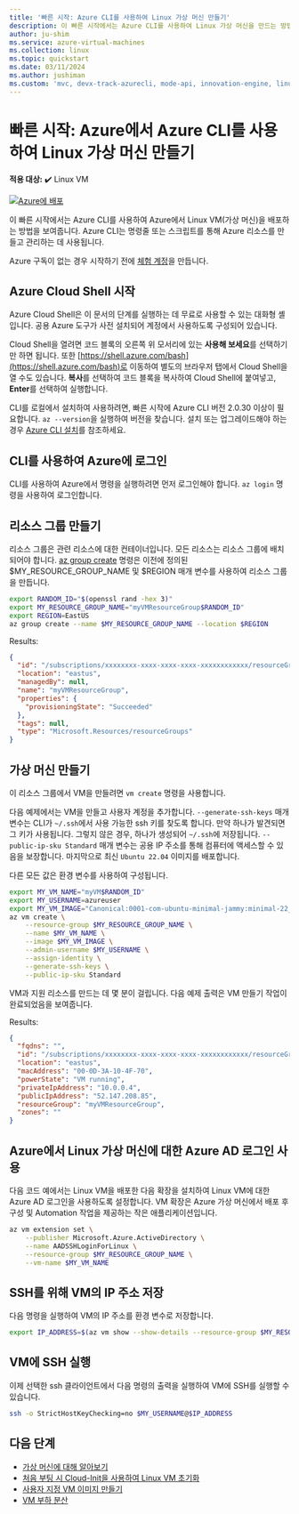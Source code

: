 ```yaml
---
title: '빠른 시작: Azure CLI를 사용하여 Linux 가상 머신 만들기'
description: 이 빠른 시작에서는 Azure CLI를 사용하여 Linux 가상 머신을 만드는 방법을 배웁니다.
author: ju-shim
ms.service: azure-virtual-machines
ms.collection: linux
ms.topic: quickstart
ms.date: 03/11/2024
ms.author: jushiman
ms.custom: 'mvc, devx-track-azurecli, mode-api, innovation-engine, linux-related-content'
---
```


# 빠른 시작: Azure에서 Azure CLI를 사용하여 Linux 가상 머신 만들기

**적용 대상:** :heavy_check_mark: Linux VM

[![Azure에 배포](https://aka.ms/deploytoazurebutton)](https://go.microsoft.com/fwlink/?linkid=2285977)

이 빠른 시작에서는 Azure CLI를 사용하여 Azure에서 Linux VM(가상 머신)을 배포하는 방법을 보여줍니다. Azure CLI는 명령줄 또는 스크립트를 통해 Azure 리소스를 만들고 관리하는 데 사용됩니다.

Azure 구독이 없는 경우 시작하기 전에 [체험 계정](https://azure.microsoft.com/free/?WT.mc_id=A261C142F)을 만듭니다.

## Azure Cloud Shell 시작

Azure Cloud Shell은 이 문서의 단계를 실행하는 데 무료로 사용할 수 있는 대화형 셸입니다. 공용 Azure 도구가 사전 설치되어 계정에서 사용하도록 구성되어 있습니다. 

Cloud Shell을 열려면 코드 블록의 오른쪽 위 모서리에 있는 **사용해 보세요**를 선택하기만 하면 됩니다. 또한 [https://shell.azure.com/bash](https://shell.azure.com/bash)로 이동하여 별도의 브라우저 탭에서 Cloud Shell을 열 수도 있습니다. **복사**를 선택하여 코드 블록을 복사하여 Cloud Shell에 붙여넣고, **Enter**를 선택하여 실행합니다.

CLI를 로컬에서 설치하여 사용하려면, 빠른 시작에 Azure CLI 버전 2.0.30 이상이 필요합니다. `az --version`을 실행하여 버전을 찾습니다. 설치 또는 업그레이드해야 하는 경우 [Azure CLI 설치]( /cli/azure/install-azure-cli)를 참조하세요.

## CLI를 사용하여 Azure에 로그인

CLI를 사용하여 Azure에서 명령을 실행하려면 먼저 로그인해야 합니다. `az login` 명령을 사용하여 로그인합니다.

## 리소스 그룹 만들기

리소스 그룹은 관련 리소스에 대한 컨테이너입니다. 모든 리소스는 리소스 그룹에 배치되어야 합니다. [az group create](/cli/azure/group) 명령은 이전에 정의된 $MY_RESOURCE_GROUP_NAME 및 $REGION 매개 변수를 사용하여 리소스 그룹을 만듭니다.

```bash
export RANDOM_ID="$(openssl rand -hex 3)"
export MY_RESOURCE_GROUP_NAME="myVMResourceGroup$RANDOM_ID"
export REGION=EastUS
az group create --name $MY_RESOURCE_GROUP_NAME --location $REGION
```

Results:

<!-- expected_similarity=0.3 -->
```json
{
  "id": "/subscriptions/xxxxxxxx-xxxx-xxxx-xxxx-xxxxxxxxxxxx/resourceGroups/myVMResourceGroup",
  "location": "eastus",
  "managedBy": null,
  "name": "myVMResourceGroup",
  "properties": {
    "provisioningState": "Succeeded"
  },
  "tags": null,
  "type": "Microsoft.Resources/resourceGroups"
}
```

## 가상 머신 만들기

이 리소스 그룹에서 VM을 만들려면 `vm create` 명령을 사용합니다. 

다음 예제에서는 VM을 만들고 사용자 계정을 추가합니다. `--generate-ssh-keys` 매개 변수는 CLI가 `~/.ssh`에서 사용 가능한 ssh 키를 찾도록 합니다. 만약 하나가 발견되면 그 키가 사용됩니다. 그렇지 않은 경우, 하나가 생성되어 `~/.ssh`에 저장됩니다. `--public-ip-sku Standard` 매개 변수는 공용 IP 주소를 통해 컴퓨터에 액세스할 수 있음을 보장합니다. 마지막으로 최신 `Ubuntu 22.04` 이미지를 배포합니다.

다른 모든 값은 환경 변수를 사용하여 구성됩니다.

```bash
export MY_VM_NAME="myVM$RANDOM_ID"
export MY_USERNAME=azureuser
export MY_VM_IMAGE="Canonical:0001-com-ubuntu-minimal-jammy:minimal-22_04-lts-gen2:latest"
az vm create \
    --resource-group $MY_RESOURCE_GROUP_NAME \
    --name $MY_VM_NAME \
    --image $MY_VM_IMAGE \
    --admin-username $MY_USERNAME \
    --assign-identity \
    --generate-ssh-keys \
    --public-ip-sku Standard
```

VM과 지원 리소스를 만드는 데 몇 분이 걸립니다. 다음 예제 출력은 VM 만들기 작업이 완료되었음을 보여줍니다.

Results:
<!-- expected_similarity=0.3 -->
```json
{
  "fqdns": "",
  "id": "/subscriptions/xxxxxxxx-xxxx-xxxx-xxxx-xxxxxxxxxxxx/resourceGroups/myVMResourceGroup/providers/Microsoft.Compute/virtualMachines/myVM",
  "location": "eastus",
  "macAddress": "00-0D-3A-10-4F-70",
  "powerState": "VM running",
  "privateIpAddress": "10.0.0.4",
  "publicIpAddress": "52.147.208.85",
  "resourceGroup": "myVMResourceGroup",
  "zones": ""
}
```

## Azure에서 Linux 가상 머신에 대한 Azure AD 로그인 사용

다음 코드 예에서는 Linux VM을 배포한 다음 확장을 설치하여 Linux VM에 대한 Azure AD 로그인을 사용하도록 설정합니다. VM 확장은 Azure 가상 머신에서 배포 후 구성 및 Automation 작업을 제공하는 작은 애플리케이션입니다.

```bash
az vm extension set \
    --publisher Microsoft.Azure.ActiveDirectory \
    --name AADSSHLoginForLinux \
    --resource-group $MY_RESOURCE_GROUP_NAME \
    --vm-name $MY_VM_NAME
```

## SSH를 위해 VM의 IP 주소 저장

다음 명령을 실행하여 VM의 IP 주소를 환경 변수로 저장합니다.

```bash
export IP_ADDRESS=$(az vm show --show-details --resource-group $MY_RESOURCE_GROUP_NAME --name $MY_VM_NAME --query publicIps --output tsv)
```

## VM에 SSH 실행

<!--## Export the SSH configuration for use with SSH clients that support OpenSSH & SSH into the VM.
Log in to Azure Linux VMs with Azure AD supports exporting the OpenSSH certificate and configuration. That means you can use any SSH clients that support OpenSSH-based certificates to sign in through Azure AD. The following example exports the configuration for all IP addresses assigned to the VM:-->

<!--
```bash
yes | az ssh config --file ~/.ssh/config --name $MY_VM_NAME --resource-group $MY_RESOURCE_GROUP_NAME
```
-->

이제 선택한 ssh 클라이언트에서 다음 명령의 출력을 실행하여 VM에 SSH를 실행할 수 있습니다.

```bash
ssh -o StrictHostKeyChecking=no $MY_USERNAME@$IP_ADDRESS
```

## 다음 단계

* [가상 머신에 대해 알아보기](../index.yml)
* [처음 부팅 시 Cloud-Init을 사용하여 Linux VM 초기화](tutorial-automate-vm-deployment.md)
* [사용자 지정 VM 이미지 만들기](tutorial-custom-images.md)
* [VM 부하 분산](../../load-balancer/quickstart-load-balancer-standard-public-cli.md)
